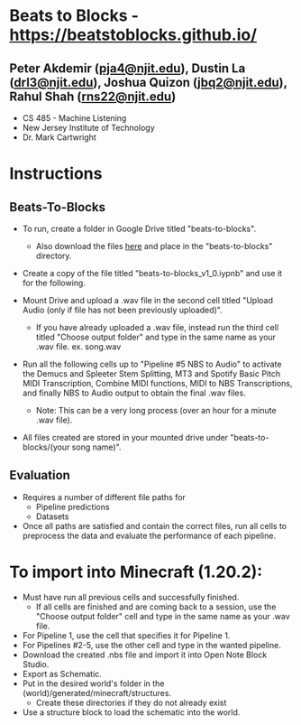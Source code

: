 # Beats to Blocks - https://beatstoblocks.github.io/
## Peter Akdemir (pja4@njit.edu), Dustin La (drl3@njit.edu), Joshua Quizon (jbq2@njit.edu), Rahul Shah (rns22@njit.edu)
- CS 485 - Machine Listening
- New Jersey Institute of Technology
- Dr. Mark Cartwright

#  Instructions
## Beats-To-Blocks
- To run, create a folder in Google Drive titled "beats-to-blocks".
   - Also download the files [here](https://drive.google.com/drive/folders/1eooU0Jh0WGtWmmeTF6kklcrCYdIagK3a?usp=sharing) and place in the "beats-to-blocks" directory. 
- Create a copy of the file titled "beats-to-blocks_v1_0.iypnb" and use it for the following. 
- Mount Drive and upload a .wav file in the second cell titled "Upload Audio (only if file has not been previously uploaded)".
  - If you have already uploaded a .wav file, instead run the third cell titled "Choose output folder" and type in the same name as your .wav file. ex. song.wav
- Run all the following cells up to "Pipeline #5 NBS to Audio" to activate the Demucs and Spleeter Stem Splitting, MT3 and Spotify Basic Pitch MIDI Transcription, Combine MIDI functions, MIDI to NBS Transcriptions, and finally NBS to Audio output to obtain the final .wav files.
  - Note: This can be a very long process (over an hour for a minute .wav file).

- All files created are stored in your mounted drive under "beats-to-blocks/(your song name)".

## Evaluation
- Requires a number of different file paths for
  - Pipeline predictions
  - Datasets
- Once all paths are satisfied and contain the correct files, run all cells to preprocess the data and evaluate the performance of each pipeline.


# To import into Minecraft (1.20.2):
  - Must have run all previous cells and successfully finished.
     - If all cells are finished and are coming back to a session, use the "Choose output folder" cell and type in the same name as your .wav file. 
  - For Pipeline 1, use the cell that specifies it for Pipeline 1.
  - For Pipelines #2-5, use the other cell and type in the wanted pipeline.
  - Download the created .nbs file and import it into Open Note Block Studio.
  - Export as Schematic.
  - Put in the desired world's folder in the (world)/generated/minecraft/structures.
    - Create these directories if they do not already exist
  - Use a structure block to load the schematic into the world.
